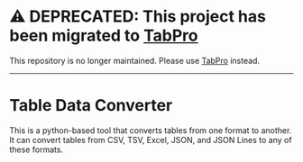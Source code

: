 # ⚠️ DEPRECATED: This project has been migrated to [TabPro](https://github.com/akivajp/tabpro)

This repository is no longer maintained. Please use [TabPro](https://github.com/akivajp/tabpro) instead.

---

# Table Data Converter

This is a python-based tool that converts tables from one format to another. It can convert tables from CSV, TSV, Excel, JSON, and JSON Lines to any of these formats.
